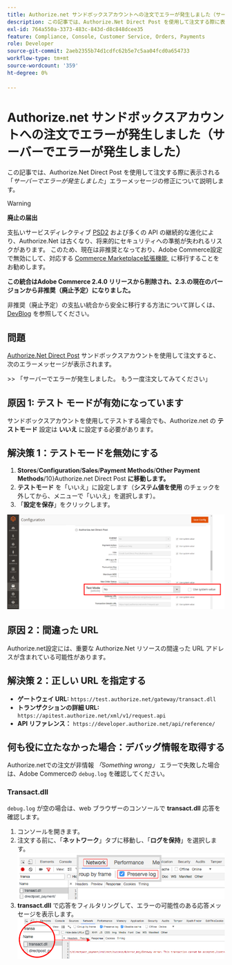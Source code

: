 ```yaml
---
title: Authorize.net サンドボックスアカウントへの注文でエラーが発生しました（サーバーでエラーが発生しました）
description: この記事では、Authorize.Net Direct Post を使用して注文する際に表示される「*サーバーでエラーが発生しました*」エラーメッセージの修正について説明します。
exl-id: 764a550a-3373-483c-843d-d8c848dcee35
feature: Compliance, Console, Customer Service, Orders, Payments
role: Developer
source-git-commit: 2aeb2355b74d1cdfc62b5e7c5aa04fcd0a654733
workflow-type: tm+mt
source-wordcount: '359'
ht-degree: 0%

---
```


# Authorize.net サンドボックスアカウントへの注文でエラーが発生しました（サーバーでエラーが発生しました）

この記事では、Authorize.Net Direct Post を使用して注文する際に表示される「*サーバーでエラーが発生しました*」エラーメッセージの修正について説明します。

>[!WARNING]
>
>**廃止の届出**
>
>支払いサービスディレクティブ [PSD2](https://experienceleague.adobe.com/ja/docs/commerce-admin/start/compliance/payments/compliance-payment-services-directive) および多くの API の継続的な進化により、Authorize.Net は古くなり、将来的にセキュリティへの準拠が失われるリスクがあります。 このため、現在は非推奨となっており、Adobe Commerce設定で無効にして、対応する [Commerce Marketplace拡張機能 &#x200B;](https://marketplace.magento.com/extensions.html) に移行することをお勧めします。
>
>**この統合はAdobe Commerce 2.4.0 リリースから削除され、2.3.の現在のバージョンから非推奨（廃止予定）になりました。**
>
>非推奨（廃止予定）の支払い統合から安全に移行する方法について詳しくは、[DevBlog](https://community.magento.com/t5/Magento-DevBlog/Deprecation-of-Magento-core-payment-integrations/ba-p/426445) を参照してください。

## 問題

[Authorize.Net Direct Post](https://experienceleague.adobe.com/ja/docs/commerce-knowledge-base/kb/troubleshooting/payments/error-placing-order-with-authorize-net-sandbox-account-an-error-occurred-on-the-server) サンドボックスアカウントを使用して注文すると、次のエラーメッセージが表示されます。

&#x200B;>>
「サーバーでエラーが発生しました。 もう一度注文してみてください」

## 原因 1: テスト モードが有効になっています

サンドボックスアカウントを使用してテストする場合でも、Authorize.net の **テストモード** 設定は **いいえ** に設定する必要があります。

## 解決策 1：テストモードを無効にする

1. **Stores**/**Configuration**/**Sales**/**Payment Methods**/**Other Payment Methods**/10&rbrace;Authorize.net Direct Post **に移動します。**
1. **テストモード** を「いいえ」に設定します（**システム値を使用** のチェックを外してから、メニューで「いいえ」を選択します）。
1. 「**設定を保存**」をクリックします。

![authorize-net_test-mode_setting.png](/help/troubleshooting/miscellaneous/assets/authorize-net_test-mode_setting.png)

## 原因 2：間違った URL

Authorize.net設定には、重要な Authorize.Net リソースの間違った URL アドレスが含まれている可能性があります。

## 解決策 2：正しい URL を指定する

* **ゲートウェイ URL:**   `https://test.authorize.net/gateway/transact.dll`
* **トランザクションの詳細 URL:**   `https://apitest.authorize.net/xml/v1/request.api`
* **API リファレンス：**   `https://developer.authorize.net/api/reference/`

## 何も役に立たなかった場合：デバッグ情報を取得する

Authorize.netでの注文が非情報 *「Something wrong」* エラーで失敗した場合は、Adobe Commerceの `debug.log` を確認してください。

### Transact.dll

`debug.log` が空の場合は、web ブラウザーのコンソールで **transact.dll** 応答を確認します。

1. コンソールを開きます。
1. 注文する前に、「**ネットワーク**」タブに移動し、「**ログを保持**」を選択します。    ![web-console_network_preserve-log.png](assets/web-console_network_preserve-log.png)
1. **transact.dll** で応答をフィルタリングして、エラーの可能性のある応答メッセージを表示します。    ![transact-dll_web-console_response.png](assets/transact-dll_web-console_response.png)
